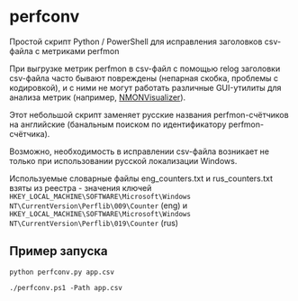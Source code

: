 # perfconv
Простой скрипт Python / PowerShell для исправления заголовков csv-файла с метриками perfmon

При выгрузке метрик perfmon в csv-файл с помощью relog заголовки csv-файла часто бывают повреждены (непарная скобка, проблемы с кодировкой), и с ними не могут работать различные GUI-утилиты для анализа метрик (например, [NMONVisualizer](https://nmonvisualizer.github.io/nmonvisualizer/)). 

Этот небольшой скрипт заменяет русские названия perfmon-счётчиков на английские (банальным поиском по идентификатору perfmon-счётчика).

Возможно, необходимость в исправлении csv-файла возникает не только при использовании русской локализации Windows. 

Используемые словарные файлы eng_counters.txt и rus_counters.txt взяты из реестра - значения ключей `HKEY_LOCAL_MACHINE\SOFTWARE\Microsoft\Windows NT\CurrentVersion\Perflib\009\Counter` (eng) и `HKEY_LOCAL_MACHINE\SOFTWARE\Microsoft\Windows NT\CurrentVersion\Perflib\019\Counter` (rus)

## Пример запуска
```python perfconv.py app.csv```

```./perfconv.ps1 -Path app.csv```
